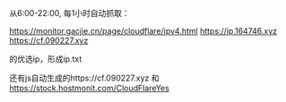 从6:00-22:00, 每1小时自动抓取：

https://monitor.gacjie.cn/page/cloudflare/ipv4.html
https://ip.164746.xyz
https://cf.090227.xyz

的优选ip，形成ip.txt

还有js自动生成的https://cf.090227.xyz 和
https://stock.hostmonit.com/CloudFlareYes
